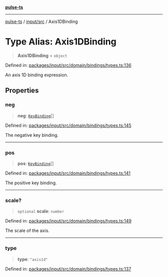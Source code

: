 [**pulse-ts**](../../../README.md)

***

[pulse-ts](../../../README.md) / [input/src](../README.md) / Axis1DBinding

# Type Alias: Axis1DBinding

> **Axis1DBinding** = `object`

Defined in: [packages/input/src/domain/bindings/types.ts:136](https://github.com/jlehett/pulse-ts/blob/a2a18767041a6b69ca4c5f6131d2de266097750e/packages/input/src/domain/bindings/types.ts#L136)

An axis 1D binding expression.

## Properties

### neg

> **neg**: [`KeyBinding`](KeyBinding.md)[]

Defined in: [packages/input/src/domain/bindings/types.ts:145](https://github.com/jlehett/pulse-ts/blob/a2a18767041a6b69ca4c5f6131d2de266097750e/packages/input/src/domain/bindings/types.ts#L145)

The negative key binding.

***

### pos

> **pos**: [`KeyBinding`](KeyBinding.md)[]

Defined in: [packages/input/src/domain/bindings/types.ts:141](https://github.com/jlehett/pulse-ts/blob/a2a18767041a6b69ca4c5f6131d2de266097750e/packages/input/src/domain/bindings/types.ts#L141)

The positive key binding.

***

### scale?

> `optional` **scale**: `number`

Defined in: [packages/input/src/domain/bindings/types.ts:149](https://github.com/jlehett/pulse-ts/blob/a2a18767041a6b69ca4c5f6131d2de266097750e/packages/input/src/domain/bindings/types.ts#L149)

The scale of the axis.

***

### type

> **type**: `"axis1d"`

Defined in: [packages/input/src/domain/bindings/types.ts:137](https://github.com/jlehett/pulse-ts/blob/a2a18767041a6b69ca4c5f6131d2de266097750e/packages/input/src/domain/bindings/types.ts#L137)
